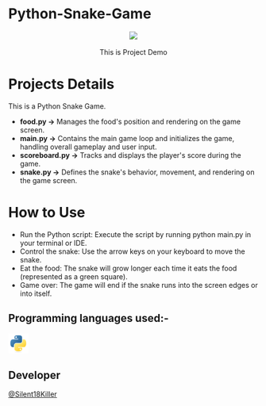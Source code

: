 # Python-Snake-Game

<p align="center">
  <img src="https://github.com/Silent18Killer/Python_Snake_Game/assets/139036518/f6cdae74-edf7-4a35-821b-261d9ffcb6e6"/>
</p>
<p align="center">This is Project Demo</p>

# Projects Details

This is a Python Snake Game. <br>

- **food.py ->** Manages the food's position and rendering on the game screen.
- **main.py ->** Contains the main game loop and initializes the game, handling overall gameplay and user input.
- **scoreboard.py ->** Tracks and displays the player's score during the game.
- **snake.py ->** Defines the snake's behavior, movement, and rendering on the game screen.

# How to Use

- Run the Python script: Execute the script by running python main.py in your terminal or IDE.
- Control the snake: Use the arrow keys on your keyboard to move the snake.
- Eat the food: The snake will grow longer each time it eats the food (represented as a green square).
- Game over: The game will end if the snake runs into the screen edges or into itself. 


## Programming languages used:-
<p align="left">
<a href="https://www.python.org" target="_blank" rel="noreferrer"> <img src="https://raw.githubusercontent.com/devicons/devicon/master/icons/python/python-original.svg" alt="python" width="40" height="40"/> </a> 
</p>

## Developer
   [@Silent18Killer](https://github.com/Silent18Killer)
   
